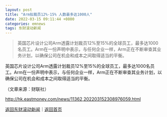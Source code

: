 ```yaml
---
layout: post
title: "Arm拟裁员12%-15% 人数最多达1000人"
date: 2022-03-15 09:11:44 +0800
categories: emnews
tags: 东财滚动新闻
---
```

> 英国芯片设计公司Arm透露计划裁员12%至15%的全球员工，最多达1000名员工。Arm在一份声明中表示，与任何企业一样，Arm正在不断审查其业务计划，以确保公司在机会和成本之间取得适当的平衡。

<p>英国芯片设计公司Arm透露计划裁员12%至15%的全球员工，最多达1000名员工。Arm在一份声明中表示，与任何企业一样，Arm正在不断审查其业务计划，以确保公司在机会和成本之间取得适当的平衡。</p><p class="em_media">（文章来源：财联社）</p>

<http://hk.eastmoney.com/news/11362,202203152308976059.html>

[返回东财滚动新闻](//finews.withounder.com/emnews/)｜[返回首页](//finews.withounder.com/)